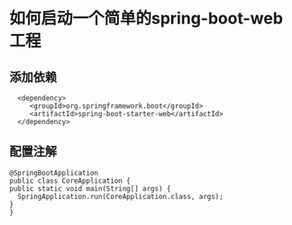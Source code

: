 # 如何启动一个简单的spring-boot-web工程

## 添加依赖
 ```
   <dependency>
      <groupId>org.springframework.boot</groupId>
      <artifactId>spring-boot-starter-web</artifactId>
   </dependency>
 ```

## 配置注解
  ```
@SpringBootApplication
public class CoreApplication {
  public static void main(String[] args) {
    SpringApplication.run(CoreApplication.class, args);
  }
}
  ```